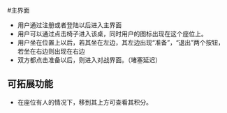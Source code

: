 #主界面 

- 用户通过注册或者登陆以后进入主界面
- 用户可以通过点击椅子进入该桌，同时用户的图标出现在这个座位上。
- 用户坐在位置上以后，若其坐在左边，其左边出现“准备”，“退出”两个按钮，若坐在右边则出现在右边
- 双方都点击准备以后，则进入对战界面。（堵塞延迟）

## 可拓展功能

- 在座位有人的情况下，移到其上方可查看其积分。

